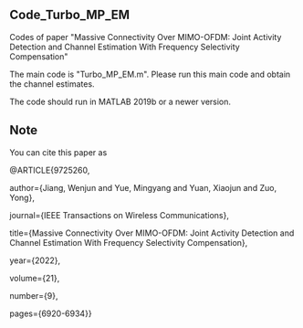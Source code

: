 ## Code_Turbo_MP_EM
Codes of paper "Massive Connectivity Over MIMO-OFDM: Joint Activity Detection and Channel Estimation With Frequency Selectivity Compensation"

The main code is "Turbo_MP_EM.m". Please run this main code and obtain the channel estimates.

The code should run in MATLAB 2019b or a newer version.

## Note
You can cite this paper as

@ARTICLE{9725260,

  author={Jiang, Wenjun and Yue, Mingyang and Yuan, Xiaojun and Zuo, Yong},
  
  journal={IEEE Transactions on Wireless Communications}, 
  
  title={Massive Connectivity Over MIMO-OFDM: Joint Activity Detection and Channel Estimation With Frequency Selectivity Compensation}, 
  
  year={2022},
  
  volume={21},
  
  number={9},
  
  pages={6920-6934}}


